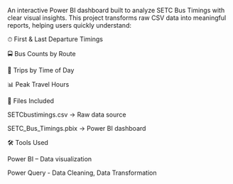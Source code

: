 An interactive Power BI dashboard built to analyze SETC Bus Timings with clear visual insights.
This project transforms raw CSV data into meaningful reports, helping users quickly understand:

⏱ First & Last Departure Timings

🚍 Bus Counts by Route

📅 Trips by Time of Day

📊 Peak Travel Hours

📂 Files Included

SETCbustimings.csv → Raw data source

SETC_Bus_Timings.pbix → Power BI dashboard

🛠 Tools Used

Power BI – Data visualization

Power Query - Data Cleaning, Data Transformation
